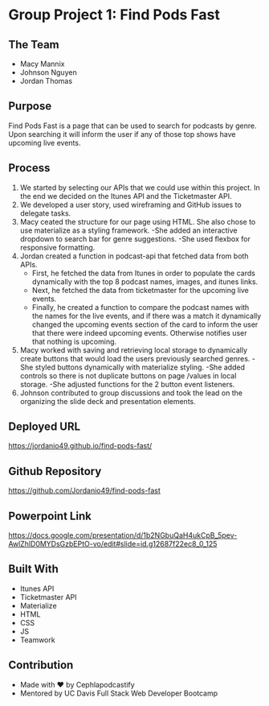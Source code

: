 # Group Project 1: Find Pods Fast

## The Team
- Macy Mannix
- Johnson Nguyen
- Jordan Thomas

## Purpose
Find Pods Fast is a page that can be used to search for podcasts by genre. Upon searching it will inform the user if any of those top shows have upcoming live events.

## Process
1. We started by selecting our APIs that we could use within this project. In the end we decided on the Itunes API and the Ticketmaster API.
2. We developed a user story, used wireframing and GitHub issues to delegate tasks. 
3. Macy ceated the structure for our page using HTML. She also chose to use materialize as a styling framework.
    -She added an interactive dropdown to search bar for genre suggestions.
    -She used flexbox for responsive formatting.
3. Jordan created a function in podcast-api that fetched data from both APIs.
    - First, he fetched the data from Itunes in order to populate the cards dynamically with the top 8 podcast names, images, and itunes links.
    - Next, he fetched the data from ticketmaster for the upcoming live events.
    - Finally, he created a function to compare the podcast names with the names for the live events, and if there was a match it dynamically changed the        upcoming events section of the card to inform the user that there were indeed upcoming events. Otherwise notifies user that nothing is                      upcoming.
4. Macy worked with saving and retrieving local storage to dynamically create buttons that would load the users previously searched genres.
    -She styled buttons dynamically with materialize styling.
    -She added controls so there is not duplicate buttons on page /values in local storage.
    -She adjusted functions for the 2 button event listeners.
5. Johnson contributed to group discussions and took the lead on the organizing the slide deck and presentation elements.

## Deployed URL
https://jordanio49.github.io/find-pods-fast/

## Github Repository
https://github.com/Jordanio49/find-pods-fast

## Powerpoint Link
https://docs.google.com/presentation/d/1b2NGbuQaH4ukCpB_5pev-AwlZhlD0MYDsGzbEPtO-vo/edit#slide=id.g12687f22ec8_0_125

## Built With
- Itunes API
- Ticketmaster API
- Materialize
- HTML
- CSS
- JS
- Teamwork

## Contribution
- Made with ❤️️ by Cephlapodcastify
- Mentored by UC Davis Full Stack Web Developer Bootcamp


